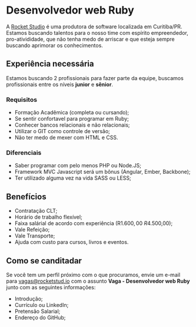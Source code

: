 # Desenvolvedor web Ruby

A [Rocket Studio](http://rocketstud.io) é uma produtora de software localizada em Curitiba/PR. Estamos buscando talentos para o nosso time com espírito empreendedor, pro-ativididade, que não tenha medo de arriscar e que esteja sempre buscando aprimorar os conhecimentos.

## Experiência necessária

Estamos buscando 2 profissionais para fazer parte da equipe, buscamos profissionais entre os níveis **junior** e **sênior**.

### Requisitos

- Formação Acadêmica (completa ou cursando);
- Se sentir confortavel para programar em Ruby;
- Conhecer bancos relacionais e não relacionais;
- Utilizar o GIT como controle de versão;
- Não ter medo de mexer com HTML e CSS.

### Diferenciais

- Saber programar com pelo menos PHP ou Node.JS;
- Framework MVC Javascript será um bônus (Angular, Ember, Backbone);
- Ter utilizado alguma vez na vida SASS ou LESS;

## Benefícios

- Contratação CLT;
- Horário de trabalho flexível;
- Faixa salárial de acordo com experiência (R$1.600,00 ~ R$4.500,00);
- Vale Refeição;
- Vale Transporte;
- Ajuda com custo para cursos, livros e eventos.

## Como se canditadar

Se você tem um perfil próximo com o que procuramos, envie um e-mail para [vagas@rocketstud.io](mailto:vagas@rocketstud.io) com o assunto **Vaga - Desenvolvedor web Ruby** junto com as seguintes informações:

- Introdução;
- Currículo ou LinkedIn;
- Pretensão Salarial;
- Endereço do GitHub;